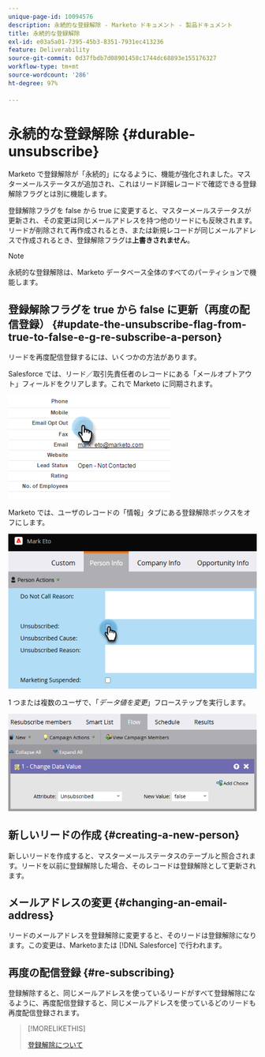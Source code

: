 ```yaml
---
unique-page-id: 10094576
description: 永続的な登録解除 - Marketo ドキュメント - 製品ドキュメント
title: 永続的な登録解除
exl-id: e03a5a01-7395-45b3-8351-7931ec413236
feature: Deliverability
source-git-commit: 0d37fbdb7d08901458c1744dc68893e155176327
workflow-type: tm+mt
source-wordcount: '286'
ht-degree: 97%

---
```


# 永続的な登録解除 {#durable-unsubscribe}

Marketo で登録解除が「永続的」になるように、機能が強化されました。マスターメールステータスが追加され、これはリード詳細レコードで確認できる登録解除フラグとは別に機能します。

登録解除フラグを false から true に変更すると、マスターメールステータスが更新され、その変更は同じメールアドレスを持つ他のリードにも反映されます。リードが削除されて再作成されるとき、または新規レコードが同じメールアドレスで作成されるとき、登録解除フラグは&#x200B;**上書きされません**。

>[!NOTE]
>
>永続的な登録解除は、Marketo データベース全体のすべてのパーティションで機能します。

## 登録解除フラグを true から false に更新（再度の配信登録） {#update-the-unsubscribe-flag-from-true-to-false-e-g-re-subscribe-a-person}

リードを再度配信登録するには、いくつかの方法があります。

Salesforce では、リード／取引先責任者のレコードにある「メールオプトアウト」フィールドをクリアします。これで Marketo に同期されます。

![Salesforce 画面](assets/durable-unsubscribe-1.png)

Marketo では、ユーザのレコードの「情報」タブにある登録解除ボックスをオフにします。

![ユーザレコードの登録解除ボックスをオフにする ](assets/durable-unsubscribe-2.png)

1 つまたは複数のユーザで、「_データ値を変更_」フローステップを実行します。

![「データ値を変更」フローステップ](assets/durable-unsubscribe-3.png)

## 新しいリードの作成 {#creating-a-new-person}

新しいリードを作成すると、マスターメールステータスのテーブルと照合されます。リードを以前に登録解除した場合、そのレコードは登録解除として更新されます。

## メールアドレスの変更 {#changing-an-email-address}

リードのメールアドレスを登録解除に変更すると、そのリードは登録解除になります。この変更は、Marketoまたは [!DNL Salesforce] で行われます。

## 再度の配信登録 {#re-subscribing}

登録解除すると、同じメールアドレスを使っているリードがすべて登録解除になるように、再度配信登録すると、同じメールアドレスを使っているどのリードも再度配信登録されます。

>[!MORELIKETHIS]
>
>[登録解除について](/help/marketo/product-docs/email-marketing/deliverability/understanding-unsubscribe.md)
